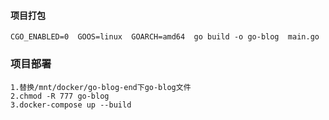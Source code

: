 #### 项目打包
```
CGO_ENABLED=0  GOOS=linux  GOARCH=amd64  go build -o go-blog  main.go
```

### 项目部署
```
1.替换/mnt/docker/go-blog-end下go-blog文件
2.chmod -R 777 go-blog
3.docker-compose up --build
```
